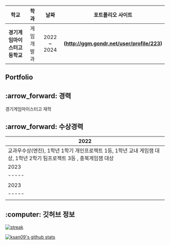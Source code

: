 ### 
| **학교** | **학과** | **날짜** | **포트폴리오 사이트** |
|:--------:|:--------:|:--------:|:--------:|
| **경기게임마이스터고등학교** | 게임개발과 | 2022 ~ 2024 | **(http://ggm.gondr.net/user/profile/223)** |

## Portfolio

<h2 align="left">:arrow_forward: 경력</h2>

경기게임마이스터고 재학

<h2 align="left">:arrow_forward: 수상경력</h2>

| 2022 |
| ------ |
| 교과우수상(엔진), 1학년 1학기 개인프로젝트 1등, 1학년 교내 게임잼 대상, 1학년 2학기 팀프로젝트 3등 , 충북게임잼 대상 |
| 2023 |
| ----- |
| |
| 2023 |
| ----- |
| |

<h2 align="left">:computer: 깃허브 정보</h2>

[![streak](https://github-readme-streak-stats.herokuapp.com/?user=ksan09&theme=calm)](https://github.com/ksan09)

[![ksan09's github stats](https://github-readme-stats.vercel.app/api?username=ksan09&show_icons=true&theme=dracula)](https://github.com/ksan09)


<!--
**ksan09/ksan09** is a :sparkles: _special_ :sparkles: repository because its `README.md` (this file) appears on your GitHub profile.
-->
